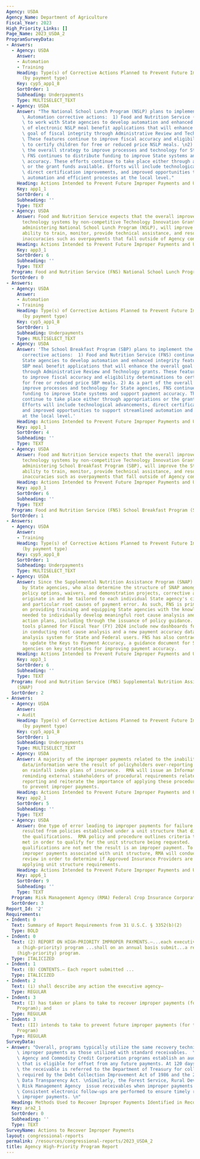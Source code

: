 ```yaml
---
Agency: USDA
Agency_Name: Department of Agriculture
Fiscal_Year: 2023
High_Priority_Links: []
Page_Name: 2023_USDA_2
ProgramSurveyData:
- Answers:
  - Agency: USDA
    Answer:
    - Automation
    - Training
    Heading: Type(s) of Corrective Actions Planned to Prevent Future Improper Payments
      (by payment type)
    Key: cyp5_app1_8
    SortOrder: 1
    Subheading: Underpayments
    Type: MULTISELECT_TEXT
  - Agency: USDA
    Answer: "The National School Lunch Program (NSLP) plans to implement the following\
      \ Automation corrective actions:  1) Food and Nutrition Service (FNS) continues\
      \ to work with State agencies to develop automation and enhanced integrity features\
      \ of electronic NSLP meal benefit applications that will enhance the overall\
      \ goal of fiscal integrity through Administrative Review and Technology grants.\
      \ These features continue to improve fiscal accuracy and eligibility determinations\
      \ to certify children for free or reduced price NSLP meals. \n2) As a part of\
      \ the overall strategy to improve processes and technology for State agencies,\
      \ FNS continues to distribute funding to improve State systems and support payment\
      \ accuracy. These efforts continue to take place either through appropriations\
      \ or the grant funds available. Efforts will include technological advancements,\
      \ direct certification improvements, and improved opportunities to support streamlined\
      \ automation and efficient processes at the local level."
    Heading: Actions Intended to Prevent Future Improper Payments and Unknown Payments
    Key: app1_1
    SortOrder: 4
    Subheading: ''
    Type: TEXT
  - Agency: USDA
    Answer: Food and Nutrition Service expects that the overall improvement of information
      technology systems by non-competitive Technology Innovation Grant recipients
      administering National School Lunch Program (NSLP), will improve the State Agency's
      ability to train, monitor, provide technical assistance, and resolve payment
      inaccuracies such as overpayments that fall outside of Agency control.
    Heading: Actions Intended to Prevent Future Improper Payments and Unknown Payments
    Key: app3_1
    SortOrder: 6
    Subheading: ''
    Type: TEXT
  Program: Food and Nutrition Service (FNS) National School Lunch Program (NSLP)
  SortOrder: 0
- Answers:
  - Agency: USDA
    Answer:
    - Automation
    - Training
    Heading: Type(s) of Corrective Actions Planned to Prevent Future Improper Payments
      (by payment type)
    Key: cyp5_app1_8
    SortOrder: 1
    Subheading: Underpayments
    Type: MULTISELECT_TEXT
  - Agency: USDA
    Answer: 'The School Breakfast Program (SBP) plans to implement the following Automation
      corrective actions:  1) Food and Nutrition Service (FNS) continues to work with
      State agencies to develop automation and enhanced integrity features of electronic
      SBP meal benefit applications that will enhance the overall goal of fiscal integrity
      through Administrative Review and Technology grants. These features continue
      to improve fiscal accuracy and eligibility determinations to certify children
      for free or reduced price SBP meals. 2) As a part of the overall strategy to
      improve processes and technology for State agencies, FNS continues to distribute
      funding to improve State systems and support payment accuracy. These efforts
      continue to take place either through appropriations or the grant funds available.
      Efforts will include technological advancements, direct certification improvements,
      and improved opportunities to support streamlined automation and efficient processes
      at the local level.'
    Heading: Actions Intended to Prevent Future Improper Payments and Unknown Payments
    Key: app1_1
    SortOrder: 4
    Subheading: ''
    Type: TEXT
  - Agency: USDA
    Answer: Food and Nutrition Service expects that the overall improvement of information
      technology systems by non-competitive Technology Innovation Grant recipients
      administering School Breakfast Program (SBP), will improve the State Agency's
      ability to train, monitor, provide technical assistance, and resolve payment
      inaccuracies such as overpayments that fall outside of Agency control.
    Heading: Actions Intended to Prevent Future Improper Payments and Unknown Payments
    Key: app3_1
    SortOrder: 6
    Subheading: ''
    Type: TEXT
  Program: Food and Nutrition Service (FNS) School Breakfast Program (SBP)
  SortOrder: 1
- Answers:
  - Agency: USDA
    Answer:
    - Training
    Heading: Type(s) of Corrective Actions Planned to Prevent Future Improper Payments
      (by payment type)
    Key: cyp5_app1_8
    SortOrder: 1
    Subheading: Underpayments
    Type: MULTISELECT_TEXT
  - Agency: USDA
    Answer: Since the Supplemental Nutrition Assistance Program (SNAP) is administered
      by State agencies, who also determine the structure of SNAP amongst numerous
      policy options, waivers, and demonstration projects, corrective actions must
      originate in and be tailored to each individual State agency's circumstances
      and particular root causes of payment error. As such, FNS is primarily focused
      on providing training and equipping State agencies with the knowledge and tools
      needed to individually develop meaningful root cause analysis and corrective
      action plans, including through the issuance of policy guidance. Additional
      tools planned for Fiscal Year (FY) 2024 include new dashboards for State use
      in conducting root cause analysis and a new payment accuracy data entry and
      analysis system for State and Federal users. FNS has also contracted support
      to update the Keys to Payment Accuracy, a guidance document for State SNAP administering
      agencies on key strategies for improving payment accuracy.
    Heading: Actions Intended to Prevent Future Improper Payments and Unknown Payments
    Key: app3_1
    SortOrder: 6
    Subheading: ''
    Type: TEXT
  Program: Food and Nutrition Service (FNS) Supplemental Nutrition Assistance Program
    (SNAP)
  SortOrder: 2
- Answers:
  - Agency: USDA
    Answer:
    - Audit
    Heading: Type(s) of Corrective Actions Planned to Prevent Future Improper Payments
      (by payment type)
    Key: cyp5_app1_8
    SortOrder: 1
    Subheading: Underpayments
    Type: MULTISELECT_TEXT
  - Agency: USDA
    Answer: A majority of the improper payments related to the inability to access
      data/information were the result of policyholders over-reporting insurable acres
      on rainfall index plans of insurance.  RMA will issue an Informational Memorandum
      reminding external stakeholders of procedural requirements related to acreage
      reporting and reiterate the importance of applying these procedures accurately
      to prevent improper payments.
    Heading: Actions Intended to Prevent Future Improper Payments and Unknown Payments
    Key: app2_1
    SortOrder: 5
    Subheading: ''
    Type: TEXT
  - Agency: USDA
    Answer: One type of error leading to improper payments for failure to access data/information
      resulted from policies established under a unit structure that did not meet
      the qualifications.  RMA policy and procedure outlines criteria that must be
      met in order to qualify for the unit structure being requested.  When these
      qualifications are not met the result is an improper payment. To further assess
      improper payments associated with unit structure, RMA will conduct a program
      review in order to determine if Approved Insurance Providers are appropriately
      applying unit structure requirements.
    Heading: Actions Intended to Prevent Future Improper Payments and Unknown Payments
    Key: app6_1
    SortOrder: 9
    Subheading: ''
    Type: TEXT
  Program: Risk Management Agency (RMA) Federal Crop Insurance Corporation (FCIC)
  SortOrder: 3
Report_Id: '2'
Requirements:
- Indent: 0
  Text: Summary of Report Requirements from 31 U.S.C. § 3352(b)(2)
  Type: BOLD
- Indent: 0
  Text: (2) REPORT ON HIGH-PRIORITY IMPROPER PAYMENTS.—...each executive agency with
    a (high-priority) program ...shall on an annual basis submit...a report on that
    (high-priority) program.
  Type: ITALICIZED
- Indent: 1
  Text: (B) CONTENTS.— Each report submitted ...
  Type: ITALICIZED
- Indent: 2
  Text: (i) shall describe any action the executive agency—
  Type: REGULAR
- Indent: 3
  Text: (I) has taken or plans to take to recover improper payments (for the High-Priority
    Program); and
  Type: REGULAR
- Indent: 3
  Text: (II) intends to take to prevent future improper payments (for the High-Priority
    Program)
  Type: REGULAR
SurveyData:
- Answer: "Overall, programs typically utilize the same recovery techniques when recovering\
    \ improper payments as those utilized with standard receivables.  \nFarm Service\
    \ Agency and Commodity Credit Corporation programs establish an audit receivable\
    \ that is eligible for offset from any future payments. At 120 days delinquent,\
    \ the receivable is referred to the Department of Treasury for collection, as\
    \ required by the Debt Collection Improvement Act of 1986 and the 2022 Financial\
    \ Data Transparency Act. \nSimilarly, the Forest Service, Rural Development, and\
    \ Risk Management Agency  issue receivables when improper payments are discovered.\
    \ Consistent electronic follow-ups are performed to ensure timely recovery of\
    \ improper payments. \n"
  Heading: Methods Used to Recover Improper Payments Identified in Recovery Audits
  Key: ara2_1
  SortOrder: 0
  Subheading: ''
  Type: TEXT
SurveyName: Actions to Recover Improper Payments
layout: congressional-reports
permalink: /resources/congressional-reports/2023_USDA_2
title: Agency High-Priority Program Report
---
```

